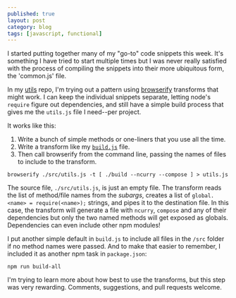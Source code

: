 ```yaml
---
published: true
layout: post
category: blog
tags: [javascript, functional]
---
```


I started putting together many of my "go-to" code snippets this week.  It's something I have tried to
start multiple times but I was never really satisfied with the process of compiling the snippets into
their more ubiquitous form, the 'common.js' file.

In my [utils](https://github.com/AutoSponge/utils) repo, I'm trying out a pattern using
[browserify](http://browserify.org/) transforms that might work.  I can keep the individual snippets
separate, letting node's `require` figure out dependencies, and still have a simple build process
that gives me the `utils.js` file I need--per project.

It works like this:

1. Write a bunch of simple methods or one-liners that you use all the time.
1. Write a transform like my [`build.js`](https://github.com/AutoSponge/utils/blob/master/build.js) file.
1. Then call browserify from the command line, passing the names of files to include to the transform.

`browserify ./src/utils.js -t [ ./build --ncurry --compose ] > utils.js`

The source file, `./src/utils.js`, is just an empty file.  The transform reads the list of method/file names
from the _subargs_, creates a list of `global.<name> = require(<name>);` strings, and pipes it to
the destination file.  In this case, the transform will generate a file with `ncurry`, `compose`
and any of their dependencies but only the two named methods will get exposed as globals.
Dependencies can even include other npm modules!

I put another simple default in `build.js` to include all files in the `/src` folder if no method names
were passed.  And to make that easier to remember, I included it as another npm task in `package.json`:

`npm run build-all`

I'm trying to learn more about how best to use the transforms, but this step was very rewarding.
Comments, suggestions, and pull requests welcome.